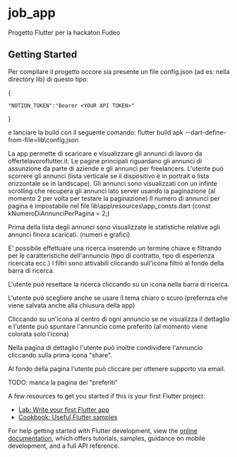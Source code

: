 # job_app

Progetto Flutter per la hackaton Fudeo

## Getting Started

Per compilare il progetto occore sia presente un file config.json (ad es: nella directory lib)
di questo tipo: 

{

    "NOTION_TOKEN":"Bearer <YOUR API TOKEN>"
    
}

e lanciare la build con il seguente comando:
flutter build apk  --dart-define-from-file=lib\config.json

La app permette di scaricare e visualizzare gli annunci di lavoro da offertelavoroflutter.it.
Le pagine principali riguardano gli annunci di assunzione da parte di aziende e gli annunci per freelancers.
L'utente può scorrere gli annunci (lista verticale se il dispositivo è in portrait o lista orizzontale se in landscape).
Gli annunci sono visualizzati con un infinte scrolling che recupera gli annunci lato server usando la paginazione (al momento 2 per volta per testare la paginazione)
Il numero di annunci per pagina è impostabile nel file lib\app\resources\app_consts.dart (const kNumeroDiAnnunciPerPagina = 2;)

Prima della lista degli annunci sono visualizzate le statistiche relative agli annunci finora scaricati. (numeri e grafici)

E' possibile effettuare una ricerca inserendo un termine chiave e filtrando per le caratteristiche dell'annuncio (tipo di contratto, tipo di esperienza ricercata ecc.)
I filtri sono attivabili cliccando sull'icona filtro al fondo della barra di ricerca.

L'utente può resettare la ricerca cliccando su un icona nella barra di ricerca.

L'utente può scegliere anche se usare il tema chiaro o scuro (prefernza che viene salvata anche alla chiusura della app)

Cliccando su un'icona al centro di ogni annuncio se ne visualizza il dettaglio e l'utente può spuntare l'annuncio come preferito (al momento viene colorata solo l'icona)

Nella pagina di dettaglio l'utente può inoltre condividere l'annuncio cliccando sulla prima icona "share".

Al fondo della pagina l'utente può cliccare per ottenere supporto via email.

TODO: manca la pagina dei "preferiti"

A few resources to get you started if this is your first Flutter project:

- [Lab: Write your first Flutter app](https://docs.flutter.dev/get-started/codelab)
- [Cookbook: Useful Flutter samples](https://docs.flutter.dev/cookbook)

For help getting started with Flutter development, view the
[online documentation](https://docs.flutter.dev/), which offers tutorials,
samples, guidance on mobile development, and a full API reference.

